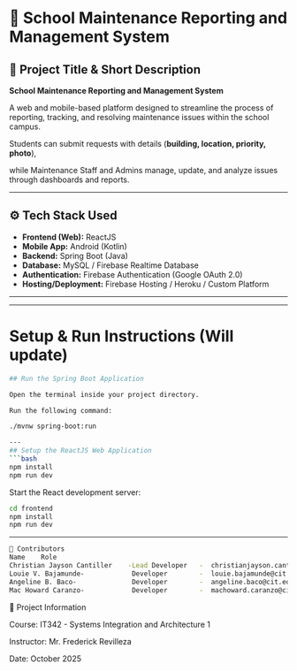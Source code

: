# 🏫 School Maintenance Reporting and Management System

## 📘 Project Title & Short Description

**School Maintenance Reporting and Management System**

  A web and mobile-based platform designed to streamline the process of reporting, tracking, and resolving maintenance issues within the school campus.  

Students can submit requests with details (**building, location, priority, photo**),  

while Maintenance Staff and Admins manage, update, and analyze issues through dashboards and reports.

---

## ⚙️ Tech Stack Used

- **Frontend (Web):** ReactJS  
- **Mobile App:** Android (Kotlin)  
- **Backend:** Spring Boot (Java)  
- **Database:** MySQL / Firebase Realtime Database  
- **Authentication:** Firebase Authentication (Google OAuth 2.0)  
- **Hosting/Deployment:** Firebase Hosting / Heroku / Custom Platform  

---

---

#  Setup & Run Instructions (Will update)
```bash
## Run the Spring Boot Application

Open the terminal inside your project directory.

Run the following command:

./mvnw spring-boot:run

---
## Setup the ReactJS Web Application
```bash
npm install
npm run dev
```

Start the React development server:
```bash
cd frontend
npm install
npm run dev
```

---
```bash
👥 Contributors
Name	Role
Christian Jayson Cantiller	  -Lead Developer   -  christianjayson.cantiller@cit.edu
Louie V. Bajamunde-            Developer        -  louie.bajamunde@cit.edu
Angeline B. Baco-              Developer        -  angeline.baco@cit.edu
Mac Howard Caranzo-    	       Developer        -  machoward.caranzo@cit.edu
```


📅 Project Information

Course: IT342 - Systems Integration and Architecture 1

Instructor: Mr. Frederick Revilleza

Date: October 2025
